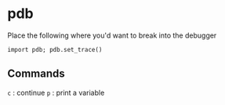 # pdb

Place the following where you'd want to break into the debugger

~~~~
import pdb; pdb.set_trace()
~~~~

## Commands

`c` : continue
`p` : print a variable
